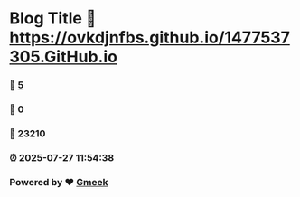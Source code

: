 # Blog Title :link: https://ovkdjnfbs.github.io/1477537305.GitHub.io 
### :page_facing_up: [5](https://ovkdjnfbs.github.io/1477537305.GitHub.io/tag.html) 
### :speech_balloon: 0 
### :hibiscus: 23210 
### :alarm_clock: 2025-07-27 11:54:38 
### Powered by :heart: [Gmeek](https://github.com/Meekdai/Gmeek)
